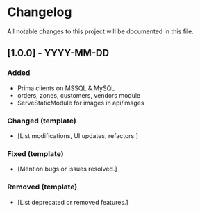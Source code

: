 # Changelog

All notable changes to this project will be documented in this file.

## [1.0.0] - YYYY-MM-DD

### Added

- Prima clients on MSSQL & MySQL
- orders, zones, customers, vendors module
- ServeStaticModule for images in api/images

### Changed (template)

- [List modifications, UI updates, refactors.]

### Fixed (template)

- [Mention bugs or issues resolved.]

### Removed (template)

- [List deprecated or removed features.]
